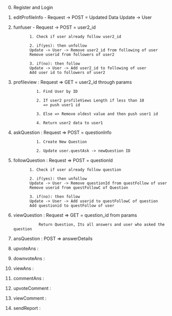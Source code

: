 
0. Register and Login 

1. editProfileInfo - Request -> POST = Updated Data
                     Update -> User

2. funfuser - Request -> POST = user2_id

              1. Check if user already follow user2_id

              2. if(yes): then unfollow
              Update -> User -> Remove user2_id from following of user
              Remove userid from followers of user2

              3. if(no): then follow
              Update -> User -> Add user2_id to following of user
              Add user id to followers of user2

3. profileview : Request => GET = user2_id through params
                 
                 1. Find User by ID

                 2. If user2 profileViews Length if less than 10
                    => push user1 id

                 3. Else => Remove oldest value and then push user1 id

                 4. Return user2 data to user1

4. askQuestion : Request => POST = questionInfo 
                 
                 1. Create New Question

                 2. Update user.questAsk -> newQuestion ID

5. followQuestion : Request => POST = questionId
                    
              1. Check if user already follow question

              2. if(yes): then unfollow
              Update -> User -> Remove questionId from questFollow of user
              Remove userid from questFollowC of Question

              3. if(no): then follow
              Update -> User -> Add userid to questFollowC of question
              Add questionid to questFollow of user

6. viewQuestion : Request => GET = question_id from params
                  
                  Return Question, Its all answers and user who asked the question

7. ansQuestion : POST => answerDetails

8. upvoteAns :

9. downvoteAns :

10. viewAns : 

11. commentAns :

12. upvoteComment :

13. viewComment :

14. sendReport :



                                                                                                                                                                                                                                                                                                                                                                                                                                                                                                                                                                                                                                                                                                                                                                                                                                                                                                                        


